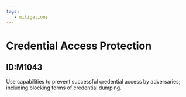 ```yaml
---
tags:
   - mitigations
---
```

# Credential Access Protection
## ID:M1043
Use capabilities to prevent successful credential access by adversaries; including blocking forms of credential dumping.
